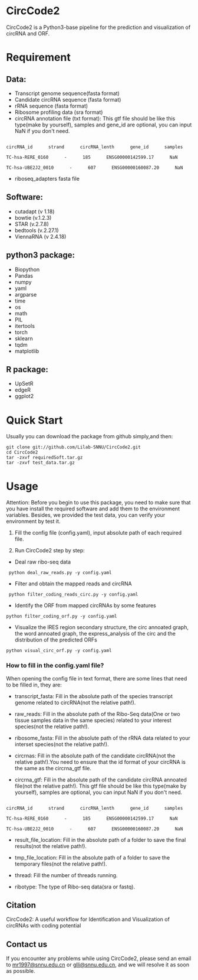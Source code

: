 # CircCode2

CircCode2 is a Python3-base pipeline for the prediction and visualization of circRNA and ORF.

# Requirement
## Data:

- Transcript genome sequence(fasta format)
- Candidate circRNA sequence (fasta format)
- rRNA sequence (fasta format)
- Ribosome profiling data (sra format) 
- circRNA annotation file (txt format): This gtf file should be like this type(make by yourself), samples and gene_id are optional, you can input NaN if you don't need.

```

circRNA_id      strand      circRNA_lenth      gene_id      samples

TC-hsa-RERE_0160      -      185      ENSG00000142599.17      NaN

TC-hsa-UBE2J2_0010      -      607      ENSG00000160087.20      NaN

```

- riboseq_adapters fasta file

## Software:

- cutadapt (v 1.18)
- bowtie (v.1.2.3)
- STAR (v.2.7.8)
- bedtools (v.2.27.1)
- ViennaRNA (v 2.4.18)

## python3 package:

- Biopython
- Pandas
- numpy
- yaml
- argparse
- time
- os
- math
- PIL
- itertools
- torch
- sklearn
- tqdm
- matplotlib

## R package:

- UpSetR
- edgeR
- ggplot2

# Quick Start
Usually you can download the package from github simply,and then:
```
git clone git://github.com/Lilab-SNNU/CircCode2.git
cd CircCode2
tar -zxvf requiredSoft.tar.gz
tar -zxvf test_data.tar.gz
```


# Usage

Attention: Before you begin to use this package, you need to make sure that you have install the required software and add them to the environment variables. Besides, we provided the test data, you can verify your environment by test it.


1. Fill the config file (config.yaml), input absolute path of each required file.


2. Run CircCode2 step by step:


  - Deal raw ribo-seq data

  ```
   python deal_raw_reads.py -y config.yaml
  ```
  
  - Filter and obtain the mapped reads and circRNA

  ```
   python filter_coding_reads_circ.py -y config.yaml
  ```
  
  - Identify the ORF from mapped circRNAs by some features

  ```
  python filter_coding_orf.py -y config.yaml
  ```
  
  - Visualize the IRES region secondary structure, the circ annoated graph, the word annoated graph, the express_analysis of the circ and the distribution of the predicted ORFs
  
  ```
  python visual_circ_orf.py -y config.yaml
  ```


### How to fill in the config.yaml file?

When opening the config file in text format, there are some lines that need to be filled in, they are:

 - transcript_fasta: Fill in the absolute path of the species transcript genome related to circRNA(not the relative path!).

 - raw_reads: Fill in the absolute path of the Ribo-Seq data(One or two tissue samples data in the same species) related to your interest species(not the relative path!).
   
 - ribosome_fasta: Fill in the absolute path of the rRNA data related to your interset species(not the relative path!).
   
 - circrnas: Fill in the absolute path of the candidate circRNA(not the relative path!).You need to ensure that the id format of your circRNA is the same as the circrna_gtf file.
   
 - circrna_gtf: Fill in the absolute path of the candidate circRNA annoated file(not the relative path!). This gtf file should be like this type(make by yourself), samples are optional, you can input NaN if you don't need.

```

circRNA_id      strand      circRNA_lenth      gene_id      samples

TC-hsa-RERE_0160      -      185      ENSG00000142599.17      NaN

TC-hsa-UBE2J2_0010      -      607      ENSG00000160087.20      NaN

```
 
 - result_file_location: Fill in the absolute path of a folder to save the final results(not the relative path!).
 
 - tmp_file_location: Fill in the absolute path of a folder to save the temporary files(not the relative path!).
 
 - thread: Fill the number of threads running.
 
 - ribotype: The type of Ribo-seq data(sra or fastq).
 
  
## Citation

CircCode2: A useful workflow for Identification and Visualization of circRNAs with coding potential

## Contact us

If you encounter any problems while using CircCode2, please send an email to mr1997@snnu.edu.cn or glli@snnu.edu.cn, and we will resolve it as soon as possible.
